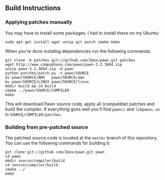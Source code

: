 Build Instructions
------------------

### Applying patches manually

You may have to install some packages. I had to install these on my Ubuntu:

    sudo apt-get install wget unzip git patch cmake make

When you're done installng dependencies run the following commands:

    git clone -b patches git://github.com/Zeex/pawn.git patches
    wget http://www.compuphase.com/pawn/pawn-3.2.3664.zip
    unzip pawn-3.2.3664.zip -d pawn
    python patches/patch.py -s pawn/SOURCE
    mv pawn/SOURCE/AMX   pawn/SOURCE/amx
    mv pawn/SOURCE/LINUX pawn/SOURCE/linux
    mkdir build && cd build
    cmake ../pawn/SOURCE/COMPILER
    make

This will download Pawn source code, apply all (compatible) patches and build
the compiler. If everything goes well you'll find `pawncc` and `libpawnc.so`
in `SOURCE/COMPILER/patches`.

### Building from pre-patched source

The patched source code is located at the `master` branch of this repository.
You can use the following commands for building it:

    git clone git://github.com/Zeex/pawn.git pawn
    cd pawn
    mkdir source/compiler/build
    cd source/compiler/build
    cmake ../
    make